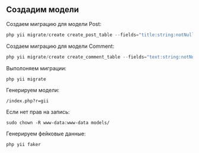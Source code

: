 Создадим модели
--------------

Создаем миграцию для модели Post:
```php
php yii migrate/create create_post_table --fields="title:string:notNull,body:text,is_public:boolean,created_at:integer"
```

Создаем миграцию для модели Comment:
```php
php yii migrate/create create_comment_table --fields="text:string:notNull,created_at:integer,post_id:integer:defaultValue(null):foreignKey"
```

Выполоняем миграции:
```php
php yii migrate
```

Генерируем модели:
```url
/index.php?r=gii
```
Если нет прав на запись:
```
sudo chown -R www-data:www-data models/
```

Генерируем фейковые данные:
```php
php yii faker
```